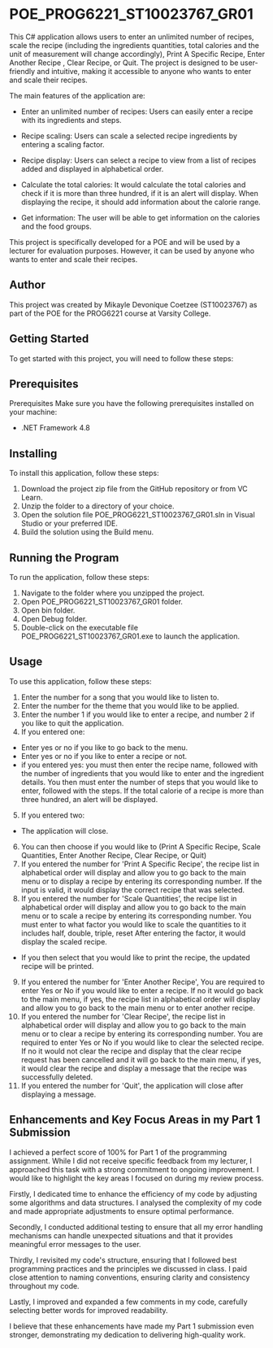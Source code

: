 # POE_PROG6221_ST10023767_GR01

This C# application allows users to enter an unlimited number of recipes, scale the recipe (including the ingredients quantities, total calories and the unit of measurement will change accordingly), Print A Specific Recipe, Enter Another Recipe , Clear Recipe, or Quit. The project is designed to be user-friendly and intuitive, making it accessible to anyone who wants to enter and scale their recipes.

The main features of the application are:

- Enter an unlimited number of recipes: Users can easily enter a recipe with its ingredients and steps.

- Recipe scaling: Users can scale a selected recipe ingredients by entering a scaling factor.

- Recipe display: Users can select a recipe to view from a list of recipes added and displayed in alphabetical order.

- Calculate the total calories: It would calculate the total calories and check if it is more than three hundred, if it is an alert will display. When displaying the recipe, it should add information about the calorie range. 

- Get information: The user will be able to get information on the calories and the food groups.

This project is specifically developed for a POE and will be used by a lecturer for evaluation purposes. However, it can be used by anyone who wants to enter and scale their recipes.

## Author

This project was created by Mikayle Devonique Coetzee (ST10023767) as part of the POE for the PROG6221 course at Varsity College.

## Getting Started

To get started with this project, you will need to follow these steps:

## Prerequisites

Prerequisites
Make sure you have the following prerequisites installed on your machine:

- .NET Framework 4.8

## Installing

To install this application, follow these steps:

1. Download the project zip file from the GitHub repository or from VC Learn.
2. Unzip the folder to a directory of your choice.
3. Open the solution file POE_PROG6221_ST10023767_GR01.sln in Visual Studio or your preferred IDE.
4. Build the solution using the Build menu.

## Running the Program

To run the application, follow these steps:

1. Navigate to the folder where you unzipped the project.
2. Open POE_PROG6221_ST10023767_GR01 folder.
3. Open bin folder.
4. Open Debug folder.
5. Double-click on the executable file POE_PROG6221_ST10023767_GR01.exe to launch the application.

## Usage

To use this application, follow these steps:

1. Enter the number for a song that you would like to listen to.
2. Enter the number for the theme that you would like to be applied.
3. Enter the number 1 if you would like to enter a recipe, and number 2 if you like to quit the application.
4. If you entered one:
- Enter yes or no if you like to go back to the menu.
- Enter yes or no if you like to enter a recipe or not.
- if you entered yes: you must then enter the recipe name, followed with the number of ingredients that you would like to enter and the ingredient details. You then must enter the number of steps that you would like to enter, followed with the steps. If the total calorie of a recipe is more than three hundred, an alert will be displayed. 
5. If you entered two: 
- The application will close.
6. You can then choose if you would like to (Print A Specific Recipe, Scale Quantities, Enter Another Recipe, Clear Recipe, or Quit)
7. If you entered the number for 'Print A Specific Recipe', the recipe list in alphabetical order will display and allow you to go back to the main menu or to display a recipe by entering its corresponding number. If the input is valid, it would display the correct recipe that was selected.
8. If you entered the number for 'Scale Quantities’, the recipe list in alphabetical order will display and allow you to go back to the main menu or to scale a recipe by entering its corresponding number. You must enter to what factor you would like to scale the quantities to it includes half, double, triple, reset After entering the factor, it would display the scaled recipe. 
- If you then select that you would like to print the recipe, the updated recipe will be printed. 
9. If you entered the number for 'Enter Another Recipe', You are required to enter Yes or No if you would like to enter a recipe. If no it would go back to the main menu, if yes, the recipe list in alphabetical order will display and allow you to go back to the main menu or to enter another recipe.
10. If you entered the number for 'Clear Recipe', the recipe list in alphabetical order will display and allow you to go back to the main menu or to clear a recipe by entering its corresponding number. You are required to enter Yes or No if you would like to clear the selected recipe. If no it would not clear the recipe and display that the clear recipe request has been cancelled and it will go back to the main menu, if yes, it would clear the recipe and display a message that the recipe was successfully deleted.
11. If you entered the number for 'Quit', the application will close after displaying a message. 

## Enhancements and Key Focus Areas in my Part 1 Submission

I achieved a perfect score of 100% for Part 1 of the programming assignment. While I did not receive specific feedback from my lecturer, I approached this task with a strong commitment to ongoing improvement. I would like to highlight the key areas I focused on during my review process.

Firstly, I dedicated time to enhance the efficiency of my code by adjusting some algorithms and data structures. I analysed the complexity of my code and made appropriate adjustments to ensure optimal performance.

Secondly, I conducted additional testing to ensure that all my error handling mechanisms can handle unexpected situations and that it provides meaningful error messages to the user.

Thirdly, I revisited my code's structure, ensuring that I followed best programming practices and the principles we discussed in class. I paid close attention to naming conventions, ensuring clarity and consistency throughout my code. 

Lastly, I improved and expanded a few comments in my code, carefully selecting better words for improved readability.

I believe that these enhancements have made my Part 1 submission even stronger, demonstrating my dedication to delivering high-quality work.
